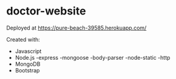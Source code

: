 # doctor-website

Deployed at https://pure-beach-39585.herokuapp.com/

Created with:
  - Javascript
  - Node.js
    -express
    -mongoose
    -body-parser
    -node-static
    -http
  - MongoDB
  - Bootstrap
  
  

 
